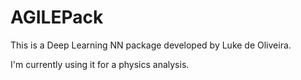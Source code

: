 AGILEPack
========

This is a Deep Learning NN package developed by Luke de Oliveira.

I'm currently using it for a physics analysis.
